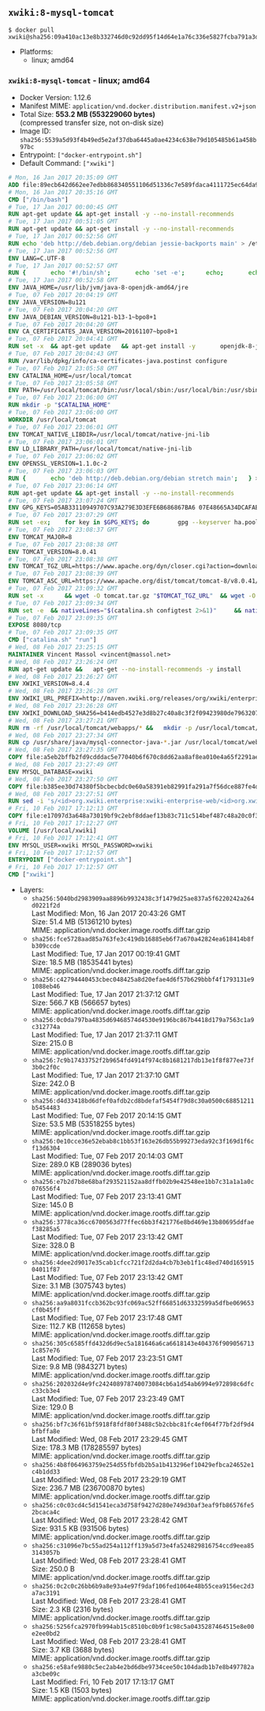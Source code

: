 ## `xwiki:8-mysql-tomcat`

```console
$ docker pull xwiki@sha256:09a410ac13e8b332746d0c92dd95f14d64e1a76c336e5827fcba791a3d550da5
```

-	Platforms:
	-	linux; amd64

### `xwiki:8-mysql-tomcat` - linux; amd64

-	Docker Version: 1.12.6
-	Manifest MIME: `application/vnd.docker.distribution.manifest.v2+json`
-	Total Size: **553.2 MB (553229060 bytes)**  
	(compressed transfer size, not on-disk size)
-	Image ID: `sha256:5539a5d93f4b49ed5e2af37dba6445a0ae4234c638e79d105485b61a458b97bc`
-	Entrypoint: `["docker-entrypoint.sh"]`
-	Default Command: `["xwiki"]`

```dockerfile
# Mon, 16 Jan 2017 20:35:09 GMT
ADD file:89ecb642d662ee7edbb868340551106d51336c7e589fdaca4111725ec64da957 in / 
# Mon, 16 Jan 2017 20:35:16 GMT
CMD ["/bin/bash"]
# Tue, 17 Jan 2017 00:00:45 GMT
RUN apt-get update && apt-get install -y --no-install-recommends 		ca-certificates 		curl 		wget 	&& rm -rf /var/lib/apt/lists/*
# Tue, 17 Jan 2017 00:51:05 GMT
RUN apt-get update && apt-get install -y --no-install-recommends 		bzip2 		unzip 		xz-utils 	&& rm -rf /var/lib/apt/lists/*
# Tue, 17 Jan 2017 00:52:56 GMT
RUN echo 'deb http://deb.debian.org/debian jessie-backports main' > /etc/apt/sources.list.d/jessie-backports.list
# Tue, 17 Jan 2017 00:52:56 GMT
ENV LANG=C.UTF-8
# Tue, 17 Jan 2017 00:52:57 GMT
RUN { 		echo '#!/bin/sh'; 		echo 'set -e'; 		echo; 		echo 'dirname "$(dirname "$(readlink -f "$(which javac || which java)")")"'; 	} > /usr/local/bin/docker-java-home 	&& chmod +x /usr/local/bin/docker-java-home
# Tue, 17 Jan 2017 00:52:58 GMT
ENV JAVA_HOME=/usr/lib/jvm/java-8-openjdk-amd64/jre
# Tue, 07 Feb 2017 20:04:19 GMT
ENV JAVA_VERSION=8u121
# Tue, 07 Feb 2017 20:04:20 GMT
ENV JAVA_DEBIAN_VERSION=8u121-b13-1~bpo8+1
# Tue, 07 Feb 2017 20:04:20 GMT
ENV CA_CERTIFICATES_JAVA_VERSION=20161107~bpo8+1
# Tue, 07 Feb 2017 20:04:41 GMT
RUN set -x 	&& apt-get update 	&& apt-get install -y 		openjdk-8-jre-headless="$JAVA_DEBIAN_VERSION" 		ca-certificates-java="$CA_CERTIFICATES_JAVA_VERSION" 	&& rm -rf /var/lib/apt/lists/* 	&& [ "$JAVA_HOME" = "$(docker-java-home)" ]
# Tue, 07 Feb 2017 20:04:43 GMT
RUN /var/lib/dpkg/info/ca-certificates-java.postinst configure
# Tue, 07 Feb 2017 23:05:58 GMT
ENV CATALINA_HOME=/usr/local/tomcat
# Tue, 07 Feb 2017 23:05:58 GMT
ENV PATH=/usr/local/tomcat/bin:/usr/local/sbin:/usr/local/bin:/usr/sbin:/usr/bin:/sbin:/bin
# Tue, 07 Feb 2017 23:06:00 GMT
RUN mkdir -p "$CATALINA_HOME"
# Tue, 07 Feb 2017 23:06:00 GMT
WORKDIR /usr/local/tomcat
# Tue, 07 Feb 2017 23:06:01 GMT
ENV TOMCAT_NATIVE_LIBDIR=/usr/local/tomcat/native-jni-lib
# Tue, 07 Feb 2017 23:06:01 GMT
ENV LD_LIBRARY_PATH=/usr/local/tomcat/native-jni-lib
# Tue, 07 Feb 2017 23:06:02 GMT
ENV OPENSSL_VERSION=1.1.0c-2
# Tue, 07 Feb 2017 23:06:03 GMT
RUN { 		echo 'deb http://deb.debian.org/debian stretch main'; 	} > /etc/apt/sources.list.d/stretch.list 	&& { 		echo 'Package: *'; 		echo 'Pin: release n=stretch'; 		echo 'Pin-Priority: -10'; 		echo; 		echo 'Package: openssl libssl*'; 		echo "Pin: version $OPENSSL_VERSION"; 		echo 'Pin-Priority: 990'; 	} > /etc/apt/preferences.d/stretch-openssl
# Tue, 07 Feb 2017 23:06:14 GMT
RUN apt-get update && apt-get install -y --no-install-recommends 		libapr1 		openssl="$OPENSSL_VERSION" 	&& rm -rf /var/lib/apt/lists/*
# Tue, 07 Feb 2017 23:07:24 GMT
ENV GPG_KEYS=05AB33110949707C93A279E3D3EFE6B686867BA6 07E48665A34DCAFAE522E5E6266191C37C037D42 47309207D818FFD8DCD3F83F1931D684307A10A5 541FBE7D8F78B25E055DDEE13C370389288584E7 61B832AC2F1C5A90F0F9B00A1C506407564C17A3 713DA88BE50911535FE716F5208B0AB1D63011C7 79F7026C690BAA50B92CD8B66A3AD3F4F22C4FED 9BA44C2621385CB966EBA586F72C284D731FABEE A27677289986DB50844682F8ACB77FC2E86E29AC A9C5DF4D22E99998D9875A5110C01C5A2F6059E7 DCFD35E0BF8CA7344752DE8B6FB21E8933C60243 F3A04C595DB5B6A5F1ECA43E3B7BBB100D811BBE F7DA48BB64BCB84ECBA7EE6935CD23C10D498E23
# Tue, 07 Feb 2017 23:07:29 GMT
RUN set -ex; 	for key in $GPG_KEYS; do 		gpg --keyserver ha.pool.sks-keyservers.net --recv-keys "$key"; 	done
# Tue, 07 Feb 2017 23:08:37 GMT
ENV TOMCAT_MAJOR=8
# Tue, 07 Feb 2017 23:08:38 GMT
ENV TOMCAT_VERSION=8.0.41
# Tue, 07 Feb 2017 23:08:38 GMT
ENV TOMCAT_TGZ_URL=https://www.apache.org/dyn/closer.cgi?action=download&filename=tomcat/tomcat-8/v8.0.41/bin/apache-tomcat-8.0.41.tar.gz
# Tue, 07 Feb 2017 23:08:39 GMT
ENV TOMCAT_ASC_URL=https://www.apache.org/dist/tomcat/tomcat-8/v8.0.41/bin/apache-tomcat-8.0.41.tar.gz.asc
# Tue, 07 Feb 2017 23:09:32 GMT
RUN set -x 		&& wget -O tomcat.tar.gz "$TOMCAT_TGZ_URL" 	&& wget -O tomcat.tar.gz.asc "$TOMCAT_ASC_URL" 	&& gpg --batch --verify tomcat.tar.gz.asc tomcat.tar.gz 	&& tar -xvf tomcat.tar.gz --strip-components=1 	&& rm bin/*.bat 	&& rm tomcat.tar.gz* 		&& nativeBuildDir="$(mktemp -d)" 	&& tar -xvf bin/tomcat-native.tar.gz -C "$nativeBuildDir" --strip-components=1 	&& nativeBuildDeps=" 		gcc 		libapr1-dev 		libssl-dev 		make 		openjdk-${JAVA_VERSION%%[-~bu]*}-jdk=$JAVA_DEBIAN_VERSION 	" 	&& apt-get update && apt-get install -y --no-install-recommends $nativeBuildDeps && rm -rf /var/lib/apt/lists/* 	&& ( 		export CATALINA_HOME="$PWD" 		&& cd "$nativeBuildDir/native" 		&& ./configure 			--libdir="$TOMCAT_NATIVE_LIBDIR" 			--prefix="$CATALINA_HOME" 			--with-apr="$(which apr-1-config)" 			--with-java-home="$(docker-java-home)" 			--with-ssl=yes 		&& make -j$(nproc) 		&& make install 	) 	&& apt-get purge -y --auto-remove $nativeBuildDeps 	&& rm -rf "$nativeBuildDir" 	&& rm bin/tomcat-native.tar.gz
# Tue, 07 Feb 2017 23:09:34 GMT
RUN set -e 	&& nativeLines="$(catalina.sh configtest 2>&1)" 	&& nativeLines="$(echo "$nativeLines" | grep 'Apache Tomcat Native')" 	&& nativeLines="$(echo "$nativeLines" | sort -u)" 	&& if ! echo "$nativeLines" | grep 'INFO: Loaded APR based Apache Tomcat Native library' >&2; then 		echo >&2 "$nativeLines"; 		exit 1; 	fi
# Tue, 07 Feb 2017 23:09:35 GMT
EXPOSE 8080/tcp
# Tue, 07 Feb 2017 23:09:35 GMT
CMD ["catalina.sh" "run"]
# Wed, 08 Feb 2017 23:25:15 GMT
MAINTAINER Vincent Massol <vincent@massol.net>
# Wed, 08 Feb 2017 23:26:24 GMT
RUN apt-get update &&   apt-get --no-install-recommends -y install     curl     libreoffice     unzip     libmysql-java &&   rm -rf /var/lib/apt/lists/*
# Wed, 08 Feb 2017 23:26:27 GMT
ENV XWIKI_VERSION=8.4.4
# Wed, 08 Feb 2017 23:26:28 GMT
ENV XWIKI_URL_PREFIX=http://maven.xwiki.org/releases/org/xwiki/enterprise/xwiki-enterprise-web/8.4.4
# Wed, 08 Feb 2017 23:26:28 GMT
ENV XWIKI_DOWNLOAD_SHA256=b414edb4527e3d8b27c40a8c3f2f09423980de7963207b7dc89da71d14e7fb23
# Wed, 08 Feb 2017 23:27:21 GMT
RUN rm -rf /usr/local/tomcat/webapps/* &&   mkdir -p /usr/local/tomcat/temp &&   mkdir -p /usr/local/xwiki/data &&   curl -fSL "${XWIKI_URL_PREFIX}/xwiki-enterprise-web-${XWIKI_VERSION}.war" -o xwiki.war &&   echo "$XWIKI_DOWNLOAD_SHA256 xwiki.war" | sha256sum -c - &&   unzip -d /usr/local/tomcat/webapps/ROOT xwiki.war &&   rm -f xwiki.war
# Wed, 08 Feb 2017 23:27:34 GMT
RUN cp /usr/share/java/mysql-connector-java-*.jar /usr/local/tomcat/webapps/ROOT/WEB-INF/lib/
# Wed, 08 Feb 2017 23:27:35 GMT
COPY file:a5eb2bffb2fd9cdddac5e77040b6f670c8dd62aa8af8ea010e4a65f2291ae6ab in /usr/local/tomcat/bin/ 
# Wed, 08 Feb 2017 23:27:49 GMT
ENV MYSQL_DATABASE=xwiki
# Wed, 08 Feb 2017 23:27:50 GMT
COPY file:b385ee30d74380f5bcbecbdc0e60a58391eb82991fa291a7f56dce887fe4da91 in /usr/local/tomcat/webapps/ROOT/WEB-INF/hibernate.cfg.xml 
# Wed, 08 Feb 2017 23:27:51 GMT
RUN sed -i 's/<id>org.xwiki.enterprise:xwiki-enterprise-web/<id>org.xwiki.enterprise:xwiki-enterprise-docker/'     /usr/local/tomcat/webapps/ROOT/META-INF/extension.xed
# Fri, 10 Feb 2017 17:12:13 GMT
COPY file:e17097d3a648a73019bf9c2ebf8ddaef13b83c711c514bef487c48a20c0f31e6 in /usr/local/bin/docker-entrypoint.sh 
# Fri, 10 Feb 2017 17:12:27 GMT
VOLUME [/usr/local/xwiki]
# Fri, 10 Feb 2017 17:12:41 GMT
ENV MYSQL_USER=xwiki MYSQL_PASSWORD=xwiki
# Fri, 10 Feb 2017 17:12:57 GMT
ENTRYPOINT ["docker-entrypoint.sh"]
# Fri, 10 Feb 2017 17:12:57 GMT
CMD ["xwiki"]
```

-	Layers:
	-	`sha256:5040bd2983909aa8896b9932438c3f1479d25ae837a5f6220242a264d0221f2d`  
		Last Modified: Mon, 16 Jan 2017 20:43:26 GMT  
		Size: 51.4 MB (51361210 bytes)  
		MIME: application/vnd.docker.image.rootfs.diff.tar.gzip
	-	`sha256:fce5728aad85a763fe3c419db16885eb6f7a670a42824ea618414b8fb309ccde`  
		Last Modified: Tue, 17 Jan 2017 00:19:41 GMT  
		Size: 18.5 MB (18535441 bytes)  
		MIME: application/vnd.docker.image.rootfs.diff.tar.gzip
	-	`sha256:c42794440453cbec048425a8d20efae4d6f57b629bbbf4f1793131e91088eb46`  
		Last Modified: Tue, 17 Jan 2017 21:37:12 GMT  
		Size: 566.7 KB (566657 bytes)  
		MIME: application/vnd.docker.image.rootfs.diff.tar.gzip
	-	`sha256:0c0da797ba4835d69468574d4530e9196bc867b4418d179a7563c1a9c312774a`  
		Last Modified: Tue, 17 Jan 2017 21:37:11 GMT  
		Size: 215.0 B  
		MIME: application/vnd.docker.image.rootfs.diff.tar.gzip
	-	`sha256:7c9b17433752f2b9654fd4914f974c8b1681217db13e1f8f877ee73f3b0c2f0c`  
		Last Modified: Tue, 17 Jan 2017 21:37:10 GMT  
		Size: 242.0 B  
		MIME: application/vnd.docker.image.rootfs.diff.tar.gzip
	-	`sha256:d4d33418bd6dfef0afdb2cd8bdefaf5454f79d8c30a0500c68851211b5454483`  
		Last Modified: Tue, 07 Feb 2017 20:14:15 GMT  
		Size: 53.5 MB (53518255 bytes)  
		MIME: application/vnd.docker.image.rootfs.diff.tar.gzip
	-	`sha256:0e10cce36e52ebab8c1bb53f163e26db55b99273eda92c3f169d1f6cf13d6304`  
		Last Modified: Tue, 07 Feb 2017 20:14:03 GMT  
		Size: 289.0 KB (289036 bytes)  
		MIME: application/vnd.docker.image.rootfs.diff.tar.gzip
	-	`sha256:e7b2d7b8e68baf293521152aa8dffb02b9e42548ee1bb7c31a1a1a0c076556f4`  
		Last Modified: Tue, 07 Feb 2017 23:13:41 GMT  
		Size: 145.0 B  
		MIME: application/vnd.docker.image.rootfs.diff.tar.gzip
	-	`sha256:3778ca36cc6700563d77ffec6bb3f421776e8bd469e13b80695ddfaef38285a5`  
		Last Modified: Tue, 07 Feb 2017 23:13:42 GMT  
		Size: 328.0 B  
		MIME: application/vnd.docker.image.rootfs.diff.tar.gzip
	-	`sha256:4dee2d9017e35cab1cfcc721f2d2da4cb7b3eb1f1c48ed740d16591504011f87`  
		Last Modified: Tue, 07 Feb 2017 23:13:42 GMT  
		Size: 3.1 MB (3075743 bytes)  
		MIME: application/vnd.docker.image.rootfs.diff.tar.gzip
	-	`sha256:aa9a8031fccb362bc93fc069ac52ff66851d63332599a5dfbe069653cf0b45ff`  
		Last Modified: Tue, 07 Feb 2017 23:17:48 GMT  
		Size: 112.7 KB (112658 bytes)  
		MIME: application/vnd.docker.image.rootfs.diff.tar.gzip
	-	`sha256:305c6585ffd432d6d9ec5a181646a6ca6618143e404376f9090567131c857e76`  
		Last Modified: Tue, 07 Feb 2017 23:23:51 GMT  
		Size: 9.8 MB (9843271 bytes)  
		MIME: application/vnd.docker.image.rootfs.diff.tar.gzip
	-	`sha256:202032d4e9fc242408978740073084cb6a1d54ab6994e972898c6dfcc33cb3e4`  
		Last Modified: Tue, 07 Feb 2017 23:23:49 GMT  
		Size: 129.0 B  
		MIME: application/vnd.docker.image.rootfs.diff.tar.gzip
	-	`sha256:bf7c36f61bf5918f8fdf80f3488c5b2cbbc81fc4ef064f77bf2df9d4bfbffa8e`  
		Last Modified: Wed, 08 Feb 2017 23:29:45 GMT  
		Size: 178.3 MB (178285597 bytes)  
		MIME: application/vnd.docker.image.rootfs.diff.tar.gzip
	-	`sha256:4b8f064963759e254d55fbfdb2b5a1b413296ef10429efbca24652e1c4b1dd33`  
		Last Modified: Wed, 08 Feb 2017 23:29:19 GMT  
		Size: 236.7 MB (236700870 bytes)  
		MIME: application/vnd.docker.image.rootfs.diff.tar.gzip
	-	`sha256:c0c03cd4c5d1541eca3d758f9427d280e749d30af3eaf9fb86576fe52bcaca4c`  
		Last Modified: Wed, 08 Feb 2017 23:28:42 GMT  
		Size: 931.5 KB (931506 bytes)  
		MIME: application/vnd.docker.image.rootfs.diff.tar.gzip
	-	`sha256:c31096e7bc55ad254a112ff139a5d73e4fa524829816754ccd9eea853143057b`  
		Last Modified: Wed, 08 Feb 2017 23:28:41 GMT  
		Size: 250.0 B  
		MIME: application/vnd.docker.image.rootfs.diff.tar.gzip
	-	`sha256:0c2c0c26bb6b9a8e93a4e97f9daf106fed1064e48b55cea9156ec2d3a7ac3191`  
		Last Modified: Wed, 08 Feb 2017 23:28:41 GMT  
		Size: 2.3 KB (2316 bytes)  
		MIME: application/vnd.docker.image.rootfs.diff.tar.gzip
	-	`sha256:5256fca2970fb994ab15c8510bc0b9f1c98c5a0435287464515e8e00e2ee0bd2`  
		Last Modified: Wed, 08 Feb 2017 23:28:41 GMT  
		Size: 3.7 KB (3688 bytes)  
		MIME: application/vnd.docker.image.rootfs.diff.tar.gzip
	-	`sha256:e58afe9880c5ec2ab4e2bd6dbe9734cee50c104dadb1b7e8b497782aa3cbe09c`  
		Last Modified: Fri, 10 Feb 2017 17:13:17 GMT  
		Size: 1.5 KB (1503 bytes)  
		MIME: application/vnd.docker.image.rootfs.diff.tar.gzip
